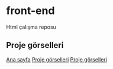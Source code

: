 # front-end
Html çalışma reposu
## Proje görselleri
[Ana sayfa](images/anasayfa.png)
[Proje görselleri](images/hakkimizda.png)
[Proje görselleri](images/iletisim.png)

